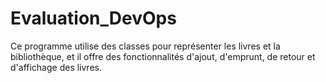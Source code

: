 # Evaluation_DevOps
Ce programme utilise des classes pour représenter les livres et la bibliothèque, et il offre des fonctionnalités d'ajout, d'emprunt, de retour et d'affichage des livres.
